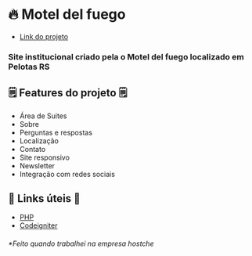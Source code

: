 # 🔥 Motel del fuego
- [Link do projeto](https://www.moteldelfuego.com.br/)

### Site institucional criado pela o Motel del fuego localizado em Pelotas RS


## 🗒️ Features do projeto 🗒️

- Área de Suites
- Sobre
- Perguntas e respostas
- Localização
- Contato
- Site responsivo
- Newsletter
- Integração com redes sociais

## 💎 Links úteis 💎
- [PHP](https://www.php.net/)
- [Codeigniter](https://www.codeigniter.com/)


###### *Feito quando trabalhei na empresa hostche

